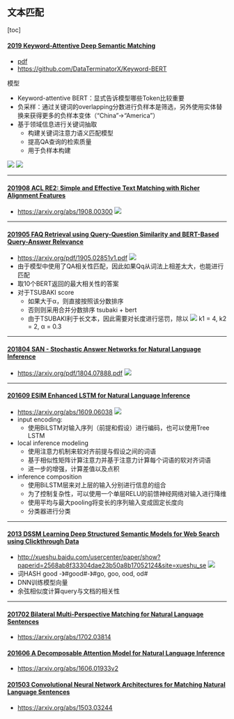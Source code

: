 ## 文本匹配
[toc]

#### [2019 Keyword-Attentive Deep Semantic Matching](../resources/notes/d0001/pretrain_2019_keyword_attentive_deep_semantic_matching.md)
- [pdf](https://raw.githubusercontent.com/DataTerminatorX/Keyword-BERT/master/Keyword-Attentive_Deep_Semantic_Matching.pdf)
- https://github.com/DataTerminatorX/Keyword-BERT

模型
  - Keyword-attentive BERT：显式告诉模型哪些Token比较重要
  - 负采样：通过关键词的overlapping分数进行负样本是筛选，另外使用实体替换来获得更多的负样本变体（“China”->“America”）
  - 基于领域信息进行关键词抽取
    - 构建关键词注意力语义匹配模型
    - 提高QA查询的检索质量
    - 用于负样本构建

![](../resources/images/d0001/08003421217205284212.png)
![](../resources/images/d0001/08003081217205340812.png)

---
#### [201908 ACL RE2: Simple and Effective Text Matching with Richer Alignment Features](../resources/notes/d0001/match201908_ACL_RE2__Simple_and_Effective_Text_Matching_with_Richer_Alignment_Features.md)
- https://arxiv.org/abs/1908.00300
![](../resources/images/d0001/512006091108602.png)

---
#### [201905 FAQ Retrieval using Query-Question Similarity and BERT-Based Query-Answer Relevance](../resources/notes/d0001/match_201905_ACL_FAQ_Retrieval_using_Query_Question_Similarity_and_BERT_Based_Query_Answer_Relevance.md)
- https://arxiv.org/pdf/1905.02851v1.pdf
![](../resources/images/d0001/05302210811206462108.png)
- 由于模型中使用了QA相关性匹配，因此如果Qq从词法上相差太大，也能进行匹配
- 取10个BERT返回的最大相关性的答案
- 对于TSUBAKI score
  - 如果大于α，则直接按照该分数排序
  - 否则则采用合并分数排序 tsubaki + bert
  - 由于TSUBAKI利于长文本，因此需要对长度进行惩罚，除以
  ![](../resources/images/d0001/05302340812206023408.png)
  k1 = 4, k2 = 2,  α = 0.3

---
#### [201804 SAN - Stochastic Answer Networks for Natural Language Inference](../resources/notes/d0001/match_201804_Stochastic_Answer_Networks_for_Natural_Language_Inference.md)
- https://arxiv.org/pdf/1804.07888.pdf
![](../resources/images/d0001/482006351408602.png)

---
#### [201609 ESIM Enhanced LSTM for Natural Language Inference](../resources/notes/d0001/match_2016_Enhanced_LSTM_for_Natural_Language_Inference.md)
- https://arxiv.org/abs/1609.06038
![](../resources/images/d0001/01201300217207503002.png)
- input encoding:
  - 使用BiLSTM对输入序列（前提和假设）进行编码，也可以使用Tree LSTM
- local inference modeling
  - 使用注意力机制来软对齐前提与假设之间的词语
  - 基于相似性矩阵计算注意力并基于注意力计算每个词语的软对齐词语
  - 进一步的增强，计算差值以及点积
- inference composition
  - 使用BiLSTM层来对上层的输入分别进行信息的组合
  - 为了控制复杂性，可以使用一个单层RELU的前馈神经网络对输入进行降维
  - 使用平均与最大pooling将变长的序列输入变成固定长度向
  - 分类器进行分类

---
#### [2013 DSSM Learning Deep Structured Semantic Models for Web Search using Clickthrough Data](../resources/notes/d0001/match_2013_Learning_Deep_Structured_Semantic_Models_for_Web_Search_using_Clickthrough_Data.md)
- http://xueshu.baidu.com/usercenter/paper/show?paperid=2568ab8f33304dae23b50a8b17052124&site=xueshu_se
![](../resources/images/d0001/05802130922204441309.png)
- 词HASH   good -》#good#-》#go, goo, ood, od#
- DNN训练模型向量
- 余弦相似度计算query与文档的相关性

--- 
#### [201702 Bilateral Multi-Perspective Matching for Natural Language Sentences](../resources/notes/d0001/match_201702_Bilateral_Multi_Perspective_Matching_for_Natural_Language_Sentences.md)
- https://arxiv.org/abs/1702.03814


#### [201606 A Decomposable Attention Model for Natural Language Inference](../resources/notes/d0001/match_201606_A_Decomposable_Attention_Model_for_Natural_Language_Inference.md)
- https://arxiv.org/abs/1606.01933v2


#### [201503 Convolutional Neural Network Architectures for Matching Natural Language Sentences]()
- https://arxiv.org/abs/1503.03244







